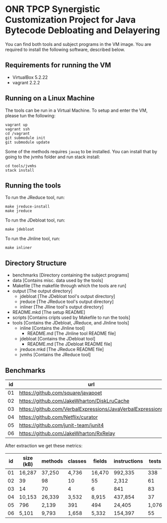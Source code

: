 # ONR TPCP Synergistic Customization Project for Java Bytecode Debloating and Delayering 

You can find both tools and subject programs in the VM image. You are required to install the following software, described below.

## Requirements for running the VM

- VirtualBox 5.2.22
- vagrant 2.2.2

## Running on a Linux Machine

The tools can be run in a Virtual Machine. To setup and enter the VM, please
tun the following:

```
vagrant up
vagrant ssh
cd /vagrant
git submodule init
git submodule update
```

Some of the methods requires `javaq` to be installed. You can install
that by going to the jvmhs folder and run stack install:

```
cd tools/jvmhs
stack install
```

## Running the tools

To run the JReduce tool, run:

```
make jreduce-install
make jreduce
```

To run the JDebloat tool, run:

```
make jdebloat
```

To run the JInline tool, run:

```
make inliner
```

## Directory Structure

* benchmarks [Directory containing the subject programs]
* data [Contains misc. data used by the tools]
* Makefile [The makefile through which the tools are run]
* output [The output directory]
    * jdebloat [The JDebloat tool's output directory]
    * jreduce [The JReduce tool's output directory]
    * inliner [The JIline tool's output directory]
* README.mkd [The setup README]
* scripts [Contains cripts used by Makefile to run the tools]
* tools [Contains the JDebloat, JReduce, and JInline tools]
    * inline [Contains the JInline tool]
        * README.md [The JInline tool README file]
    * jdebloat [Contains the JDebloat tool]
        * README.md [The JDebloat README file]
    * jreduce.mkd [The JReduce README file]
    * jvmhs [Contains the JReduce tool]

## Benchmarks

| id | url                                                        | rev                                        |
| -- | ---                                                        | ---                                        |
| 01 | https://github.com/square/javapoet                         | `791cb9631ab76fc07bf8825f23464ecd616acccc` |
| 02 | https://github.com/JakeWharton/DiskLruCache                | `3e016356cfc7e5f9644a7a732fe0223e9742e024` |
| 03 | https://github.com/VerbalExpressions/JavaVerbalExpressions | `4ee34e6c96ea2cf8335e3b425afa44c535229347` |
| 04 | https://github.com/Netflix/curator                         | `7fa8c085f45977be1db980731f4faf580925db08` |
| 05 | https://github.com/junit-team/junit4                       | `67d424b26f061c57a0a625a8be2b0c68f7a413b4` |
| 06 | https://github.com/JakeWharton/RxRelay                     | `82db28c4126f4cec6d762804c38adb1b95475b3c` |

After extraction we get these metrics: 

| id | size (kB) | methods | classes | fields | instructions | tests |
| -- | ---       | ---     | ---     | ---    | ---          |   --- |
| 01 | 16,287    | 37,250  | 4,736   | 16,470 | 992,335      |   338 |
| 02 | 39        | 98      | 10      | 55     | 2,312        |    61 |
| 03 | 14        | 70      | 4       | 6      | 841          |    83 |
| 04 | 10,153    | 26,339  | 3,532   | 8,915  | 437,854      |    37 |
| 05 | 796       | 2,139   | 391     | 494    | 24,405       | 1,076 |
| 06 | 5,101     | 9,793   | 1,658   | 5,332  | 154,397      |    55 |


